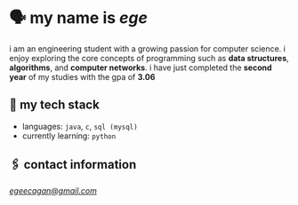 # 🗣️ my name is *ege*

i am an engineering student with a growing passion for computer science. i enjoy exploring the core concepts of programming such as **data structures**, **algorithms**, and **computer networks**.
i have just completed the **second year** of my studies with the gpa of **3.06**

## 🦾 my tech stack
- languages: `java`, `c`, `sql (mysql)`
- currently learning: `python`

## 🖇️ contact information
*egeecagan@gmail.com*

